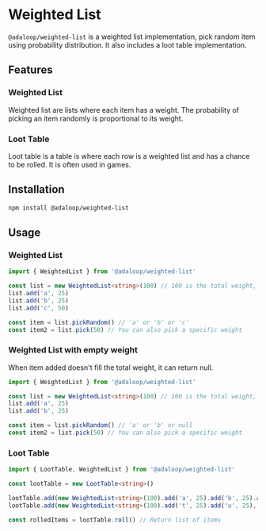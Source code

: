 # Weighted List

`@adaloop/weighted-list` is a weighted list implementation, pick random item using probability distribution. It also includes a loot table implementation.

## Features

### Weighted List

Weighted list are lists where each item has a weight. The probability of picking an item randomly is proportional to its weight.

### Loot Table

Loot table is a table is where each row is a weighted list and has a chance to be rolled. It is often used in games.

## Installation

```bash
npm install @adaloop/weighted-list
```

## Usage

### Weighted List

```ts
import { WeightedList } from '@adaloop/weighted-list'

const list = new WeightedList<string>(100) // 100 is the total weight, default is 100
list.add('a', 25)
list.add('b', 25)
list.add('c', 50)

const item = list.pickRandom() // 'a' or 'b' or 'c'
const item2 = list.pick(50) // You can also pick a specific weight
```

### Weighted List with empty weight

When item added doesn't fill the total weight, it can return null.

```ts
import { WeightedList } from '@adaloop/weighted-list'

const list = new WeightedList<string>(100) // 100 is the total weight, default is 100
list.add('a', 25)
list.add('b', 25)

const item = list.pickRandom() // 'a' or 'b' or null
const item2 = list.pick(50) // You can also pick a specific weight
```

### Loot Table

```ts
import { LootTable, WeightedList } from '@adaloop/weighted-list'

const lootTable = new LootTable<string>()

lootTable.add(new WeightedList<string>(100).add('a', 25).add('b', 25).add('c', 50), 100)
lootTable.add(new WeightedList<string>(100).add('t', 25).add('u', 25), 50)

const rolledItems = lootTable.roll() // Return list of items
```
